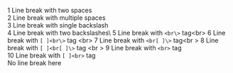 1 Line break with two spaces  
2 Line break with multiple spaces  
3 Line break with single backslash\
4 Line break with two backslashes\\
5 Line break with `<br\>` tag<br\>
6 Line break with `[ ]<br\>` tag <br\>
7 Line break with `<br[ ]\>` tag<br \>
8 Line break with `[ ]<br[ ]\>` tag <br \>
9 Line break with `<br>` tag<br>
10 Line break with `[ ]<br>` tag <br>
No line break here
